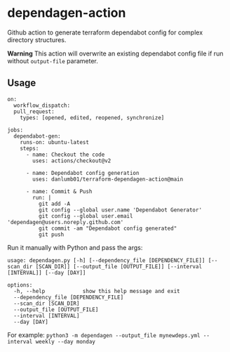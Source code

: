 # dependagen-action
Github action to generate terraform dependabot config for complex directory structures. 

**Warning**
This action will overwrite an existing dependabot config file if run without `output-file` parameter.


## Usage
```
on:
  workflow_dispatch:
  pull_request:
    types: [opened, edited, reopened, synchronize]

jobs:
  dependabot-gen:
    runs-on: ubuntu-latest
    steps:
      - name: Checkout the code
        uses: actions/checkout@v2
        
      - name: Dependabot config generation
        uses: danlumb01/terraform-dependagen-action@main
        
      - name: Commit & Push
        run: |
          git add -A
          git config --global user.name 'Dependabot Generator'
          git config --global user.email 'dependagen@users.noreply.github.com'
          git commit -am "Dependabot config generated"
          git push
```


Run it manually with Python and pass the args:

```
usage: dependagen.py [-h] [--dependency_file [DEPENDENCY_FILE]] [--scan_dir [SCAN_DIR]] [--output_file [OUTPUT_FILE]] [--interval [INTERVAL]] [--day [DAY]]

options:
  -h, --help            show this help message and exit
  --dependency_file [DEPENDENCY_FILE]
  --scan_dir [SCAN_DIR]
  --output_file [OUTPUT_FILE]
  --interval [INTERVAL]
  --day [DAY]
```

For example: `python3 -m dependagen --output_file mynewdeps.yml --interval weekly --day monday`